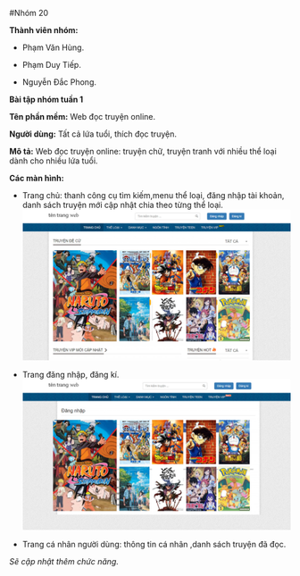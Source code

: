 
#Nhóm 20

**Thành viên nhóm:**

  - Phạm Văn Hùng.
  
  - Phạm Duy Tiếp.
  
  - Nguyễn Đắc Phong.

**Bài tập nhóm tuần 1**

**Tên phần mềm:** Web đọc truyện online.

**Người dùng:** Tất cả lứa tuổi, thích đọc truyện.

**Mô tả:** Web đọc truyện online: truyện chữ, truyện tranh với nhiều thể loại dành cho nhiều lứa tuổi.

**Các màn hình:** 
  - Trang chủ: thanh công cụ tìm kiếm,menu thể loại, đăng nhập tài khoản, danh sách truyện mới cập nhật chia theo từng thể loại.
  ![alt](https://raw.githubusercontent.com/tiep2999/dictionaryTest/master/home.jpg)
  
  - Trang đăng nhập, đăng kí.
  ![alt](https://github.com/tiep2999/dictionaryTest/blob/master/login-up.jpg?raw=true)
  
  - Trang cá nhân người dùng: thông tin cá nhân ,danh sách truyện đã đọc.
  
  *Sẽ cập nhật thêm chức năng.*
